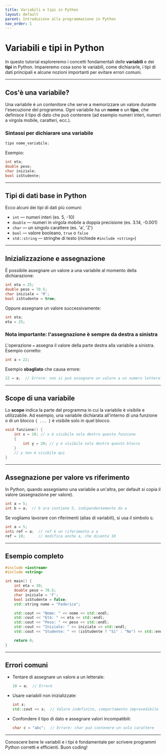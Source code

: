 ```yaml
---
title: Variabili e tipi in Python
layout: default
parent: Introduzione alla programmazione in Python
nav_order: 1
---
```

# Variabili e tipi in Python

In questo tutorial esploreremo i concetti fondamentali delle **variabili** e dei **tipi** in Python. Impareremo cosa sono le variabili, come dichiararle, i tipi di dati principali e alcune nozioni importanti per evitare errori comuni.

---

## Cos'è una variabile?

Una variabile è un contenitore che serve a memorizzare un valore durante l'esecuzione del programma. Ogni variabile ha un **nome** e un **tipo**, che definisce il tipo di dato che può contenere (ad esempio numeri interi, numeri a virgola mobile, caratteri, ecc.).

### Sintassi per dichiarare una variabile

```cpp
tipo nome_variabile;
```

Esempio:

```cpp
int eta;
double peso;
char iniziale;
bool isStudente;
```

---

## Tipi di dati base in Python

Ecco alcuni dei tipi di dati più comuni:

- `int` — numeri interi (es. 5, -10)
- `double` — numeri in virgola mobile a doppia precisione (es. 3.14, -0.001)
- `char` — un singolo carattere (es. 'a', 'Z')
- `bool` — valore booleano, `true` o `false`
- `std::string` — stringhe di testo (richiede `#include <string>`)

---

## Inizializzazione e assegnazione

È possibile assegnare un valore a una variabile al momento della dichiarazione:

```cpp
int eta = 25;
double peso = 70.5;
char iniziale = 'M';
bool isStudente = true;
```

Oppure assegnare un valore successivamente:

```cpp
int eta;
eta = 25;
```

### Nota importante: l'assegnazione è sempre da destra a sinistra

L'operazione `=` assegna il valore della parte destra alla variabile a sinistra.  
Esempio corretto:

```cpp
int a = 22;
```

Esempio **sbagliato** che causa errore:

```cpp
22 = a;  // Errore: non si può assegnare un valore a un numero letterale
```

---

## Scope di una variabile

Lo **scope** indica la parte del programma in cui la variabile è visibile e utilizzabile. Ad esempio, una variabile dichiarata all'interno di una funzione o di un blocco `{ ... }` è visibile solo in quel blocco.

```cpp
void funzione() {
    int x = 10; // x è visibile solo dentro questa funzione
    {
        int y = 20; // y è visibile solo dentro questo blocco
    }
    // y non è visibile qui
}
```

---

## Assegnazione per valore vs riferimento

In Python, quando assegniamo una variabile a un'altra, per default si copia il valore (assegnazione per valore).

```cpp
int a = 5;
int b = a;  // b ora contiene 5, indipendentemente da a
```

Se vogliamo lavorare con riferimenti (alias di variabili), si usa il simbolo `&`:

```cpp
int a = 5;
int& ref = a;  // ref è un riferimento a a
ref = 10;      // modifica anche a, che diventa 10
```

---

## Esempio completo

```cpp
#include <iostream>
#include <string>

int main() {
    int eta = 30;
    double peso = 70.5;
    char iniziale = 'F';
    bool isStudente = false;
    std::string nome = "Federico";

    std::cout << "Nome: " << nome << std::endl;
    std::cout << "Età: " << eta << std::endl;
    std::cout << "Peso: " << peso << std::endl;
    std::cout << "Iniziale: " << iniziale << std::endl;
    std::cout << "Studente: " << (isStudente ? "Sì" : "No") << std::endl;

    return 0;
}
```

---

## Errori comuni

- Tentare di assegnare un valore a un letterale:

    ```cpp
    10 = a;  // Errore
    ```

- Usare variabili non inizializzate:

    ```cpp
    int x;
    std::cout << x;  // Valore indefinito, comportamento imprevedibile
    ```

- Confondere il tipo di dato e assegnare valori incompatibili:

    ```cpp
    char c = "abc";  // Errore: char può contenere un solo carattere
    ```

---

Conoscere bene le variabili e i tipi è fondamentale per scrivere programmi Python corretti e efficienti. Buon coding!